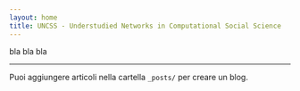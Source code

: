 ```yaml
---
layout: home
title: UNCSS - Understudied Networks in Computational Social Science
---
```


bla bla bla  

---

Puoi aggiungere articoli nella cartella `_posts/` per creare un blog.  

